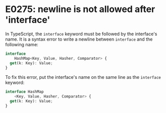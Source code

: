 # E0275: newline is not allowed after 'interface'

In TypeScript, the `interface` keyword must be followed by the interface's name.
It is a syntax error to write a newline between `interface` and the following
name:

```typescript
interface
    HashMap<Key, Value, Hasher, Comparator> {
  get(k: Key): Value;
}
```

To fix this error, put the interface's name on the same line as the `interface`
keyword:

```typescript
interface HashMap
    <Key, Value, Hasher, Comparator> {
  get(k: Key): Value;
}
```
